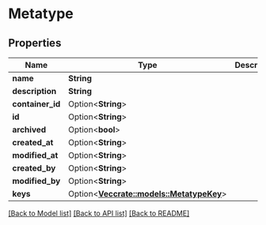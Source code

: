 # Metatype

## Properties

Name | Type | Description | Notes
------------ | ------------- | ------------- | -------------
**name** | **String** |  | 
**description** | **String** |  | 
**container_id** | Option<**String**> |  | [optional]
**id** | Option<**String**> |  | [optional]
**archived** | Option<**bool**> |  | [optional]
**created_at** | Option<**String**> |  | [optional]
**modified_at** | Option<**String**> |  | [optional]
**created_by** | Option<**String**> |  | [optional]
**modified_by** | Option<**String**> |  | [optional]
**keys** | Option<[**Vec<crate::models::MetatypeKey>**](MetatypeKey.md)> |  | [optional]

[[Back to Model list]](../README.md#documentation-for-models) [[Back to API list]](../README.md#documentation-for-api-endpoints) [[Back to README]](../README.md)


